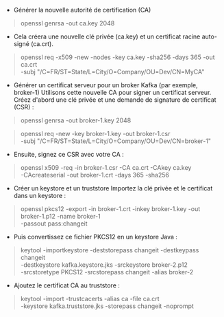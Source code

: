 - Générer la nouvelle autorité de certification (CA)
> openssl genrsa -out ca.key 2048
- Cela créera une nouvelle clé privée (ca.key) et un certificat racine auto-signé (ca.crt).
> openssl req -x509 -new -nodes -key ca.key -sha256 -days 365 -out ca.crt \
-subj "/C=FR/ST=State/L=City/O=Company/OU=Dev/CN=MyCA"

- Générer un certificat serveur pour un broker Kafka (par exemple, broker-1)
  Utilisons cette nouvelle CA pour signer un certificat serveur. Créez d'abord une clé privée et une demande de signature de certificat (CSR) :
> openssl genrsa -out broker-1.key 2048

> openssl req -new -key broker-1.key -out broker-1.csr \
-subj "/C=FR/ST=State/L=City/O=Company/OU=Dev/CN=broker-1"

- Ensuite, signez ce CSR avec votre CA :
> openssl x509 -req -in broker-1.csr -CA ca.crt -CAkey ca.key \
-CAcreateserial -out broker-1.crt -days 365 -sha256

- Créer un keystore et un truststore
  Importez la clé privée et le certificat dans un keystore :
> openssl pkcs12 -export -in broker-1.crt -inkey broker-1.key -out broker-1.p12 -name broker-1 \
-passout pass:changeit

- Puis convertissez ce fichier PKCS12 en un keystore Java :
> keytool -importkeystore -deststorepass changeit -destkeypass changeit \
-destkeystore kafka.keystore.jks -srckeystore broker-2.p12 \
-srcstoretype PKCS12 -srcstorepass changeit -alias broker-2

- Ajoutez le certificat CA au truststore :
> keytool -import -trustcacerts -alias ca -file ca.crt \
-keystore kafka.truststore.jks -storepass changeit -noprompt
